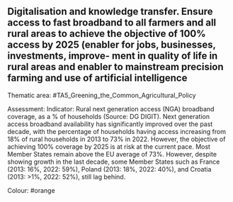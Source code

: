 ## Digitalisation and knowledge transfer. Ensure access to fast broadband to all farmers and all rural areas to achieve the objective of 100% access by 2025 (enabler for jobs, businesses, investments, improve- ment in quality of life in rural areas and enabler to mainstream precision farming and use of artificial intelligence

Thematic area: #TA5_Greening_the_Common_Agricultural_Policy

Assessment: Indicator: Rural next generation access (NGA) broadband coverage, as a % of households (Source: DG DIGIT).
Next generation access broadband availability has significantly improved over the past decade, with the percentage of households having access increasing from 18% of rural households in 2013 to 73% in 2022. However, the objective of achieving 100% coverage by 2025 is at risk at the current pace. Most Member States remain above the EU average of 73%. However, despite showing growth in the last decade, some Member States such as France (2013: 16%, 2022: 59%), Poland (2013: 18%, 2022: 40%), and Croatia (2013: >1%, 2022: 52%), still lag behind.

Colour: #orange